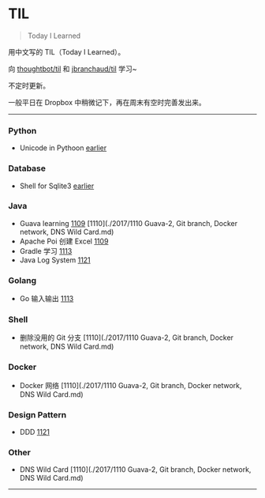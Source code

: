 # TIL

> Today I Learned

用中文写的 TIL（Today I Learned）。

向 [thoughtbot/til](https://github.com/thoughtbot/til) 和  [jbranchaud/til](https://github.com/jbranchaud/til) 学习~

不定时更新。

一般平日在 Dropbox 中稍微记下，再在周末有空时完善发出来。

---

### Python

- Unicode in Pythoon [earlier](./earlier/unicode-in-python.md)


### Database

- Shell for Sqlite3 [earlier](./earlier/shell-for-sqlite3.md)


### Java

- Guava learning [1109](./2017/1109-Java-Excel,Guava-1.md) [1110](./2017/1110 Guava-2, Git branch, Docker network, DNS Wild Card.md)
- Apache Poi 创建 Excel [1109](./2017/1109-Java-Excel,Guava-1.md)
- Gradle 学习 [1113](./2017/1113-Gradle,Go.md)
- Java Log System [1121](./2017/1121-DDD,Java-Log-System.md)

### Golang

- Go 输入输出 [1113](./2017/1113-Gradle,Go.md)

### Shell

- 删除没用的 Git 分支 [1110](./2017/1110 Guava-2, Git branch, Docker network, DNS Wild Card.md)

### Docker

- Docker 网络 [1110](./2017/1110 Guava-2, Git branch, Docker network, DNS Wild Card.md)

### Design Pattern

- DDD [1121](./2017/1121-DDD,Java-Log-System.md)

### Other

- DNS Wild Card [1110](./2017/1110 Guava-2, Git branch, Docker network, DNS Wild Card.md)

---


